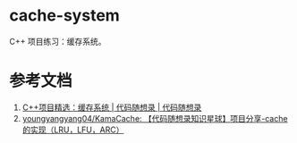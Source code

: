 # cache-system

C++ 项目练习：缓存系统。

# 参考文档

1. [C++项目精选：缓存系统 | 代码随想录 | 代码随想录](https://programmercarl.com/other/project_huancun.html)
2. [youngyangyang04/KamaCache: 【代码随想录知识星球】项目分享-cache的实现（LRU，LFU，ARC）](https://github.com/youngyangyang04/KamaCache)

